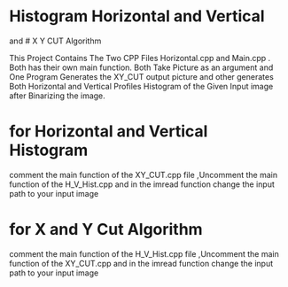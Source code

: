 # Histogram Horizontal and Vertical
and # X Y CUT Algorithm

This Project Contains The Two CPP Files Horizontal.cpp and Main.cpp . Both has their own main function. Both Take Picture as an argument and One Program Generates the XY_CUT output picture and other generates Both Horizontal and Vertical Profiles Histogram of the Given Input image after Binarizing the image.

# for Horizontal and Vertical Histogram
comment the main function of the XY_CUT.cpp file ,Uncomment the main function of the H_V_Hist.cpp and in the imread function change the input path to your input image

# for X and Y Cut Algorithm
comment the main function of the H_V_Hist.cpp file ,Uncomment the main function of the XY_CUT.cpp and in the imread function change the input path to your input image

